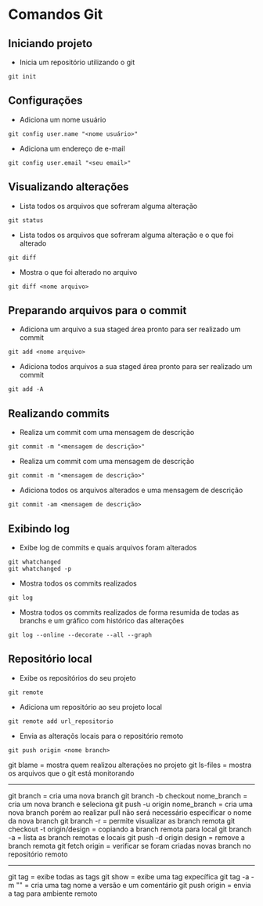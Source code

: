 # Comandos Git


## Iniciando projeto
* Inicia um repositório utilizando o git
```
git init
```

## Configurações
* Adiciona um nome usuário
```
git config user.name "<nome usuário>"
```

* Adiciona um endereço de e-mail
```
git config user.email "<seu email>"
```

## Visualizando alterações
* Lista todos os arquivos que sofreram alguma alteração
```
git status
```

* Lista todos os arquivos que sofreram alguma alteração e o que foi alterado
```
git diff
```

* Mostra o que foi alterado no arquivo
```
git diff <nome arquivo>
```

## Preparando arquivos para o commit
* Adiciona um arquivo a sua staged área pronto para ser realizado um commit
```
git add <nome arquivo>
```

* Adiciona todos arquivos a sua staged área pronto para ser realizado um commit
```
git add -A
```


## Realizando commits
* Realiza um commit com uma mensagem de descrição
```
git commit -m "<mensagem de descrição>"
```

* Realiza um commit com uma mensagem de descrição
```
git commit -m "<mensagem de descrição>"
```
* Adiciona todos os arquivos alterados e uma mensagem de descrição
```
git commit -am <mensagem de descrição>
```

## Exibindo log
* Exibe log de commits e quais arquivos foram alterados
```
git whatchanged
git whatchanged -p
```

* Mostra todos os commits realizados 
```
git log
```

* Mostra todos os commits realizados de forma resumida de todas as branchs e um gráfico com histórico das alterações
```
git log --online --decorate --all --graph
```

## Repositório local
* Exibe os repositórios do seu projeto
```
git remote
```

* Adiciona um repositório ao seu projeto local
```
git remote add url_repositorio
```

* Envia as alteraçõs locais para o repositório remoto
```
git push origin <nome branch>
```




git blame                           = mostra quem realizou alterações no projeto
git ls-files                        = mostra os arquivos que o git está monitorando
*************************************

git branch                          = cria uma nova branch
git branch -b checkout nome_branch  = cria um nova branch e seleciona
git push -u origin nome_branch      = cria uma nova branch porém ao realizar pull não será necessário especificar o nome da nova branch
git branch -r                       = permite visualizar as branch remota
git checkout -t origin/design       = copiando a branch remota para local
git branch -a                       = lista as branch remotas e locais
git push -d origin design           = remove a branch remota
git fetch origin                    = verificar se foram criadas novas branch no repositório remoto


***************************************

git tag                             = exibe todas as tags
git show <nome-tag>                 = exibe uma tag expecífica
git tag -a <versao> -m "<comentario>" = cria uma tag nome a versão e um comentário
git push origin <nome-tag>          = envia a tag para ambiente remoto